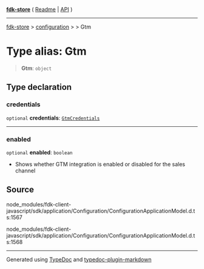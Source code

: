 [**fdk-store**](../../../README.md) ( [Readme](../../../README.md) \| [API](../../../API.md) )

---

[fdk-store](../../../API.md) > [configuration](../../README.md) > [<internal>](../README.md) > Gtm

# Type alias: Gtm

> **Gtm**: `object`

## Type declaration

### credentials

`optional` **credentials**: [`GtmCredentials`](type-alias.GtmCredentials.md)

---

### enabled

`optional` **enabled**: `boolean`

- Shows whether GTM integration is enabled or
  disabled for the sales channel

## Source

node_modules/fdk-client-javascript/sdk/application/Configuration/ConfigurationApplicationModel.d.ts:1567

node_modules/fdk-client-javascript/sdk/application/Configuration/ConfigurationApplicationModel.d.ts:1568

---

Generated using [TypeDoc](https://typedoc.org/) and [typedoc-plugin-markdown](https://www.npmjs.com/package/typedoc-plugin-markdown)
